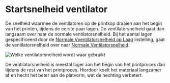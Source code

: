 Startsnelheid ventilator
====
De snelheid waarmee de ventilatoren op de printkop draaien aan het begin van het printen, tijdens de eerste paar lagen. De ventilatorsnelheid gaat dan langzaam over naar de normale ventilatorsnelheid. Bij het aantal lagen gespecificeerd door de [Normale Vventilatorsnelheid op Laag](cool_fan_full_layer.md) instelling, gaat de ventilatorsnelheid over naar [Normale Ventilatorsnelheid](cool_fan_speed_min.md).

![Welke ventilatorsnelheid wordt waar gebruikt](../../../articles/images/cool_fan_speed.svg)

De ventilatorsnelheid is meestal lager aan het begin van het printproces dan tijdens de rest van het printproces. Hierdoor koelt het materiaal langzamer af en hecht het beter aan de platvorm, wat de hechting verbetert.